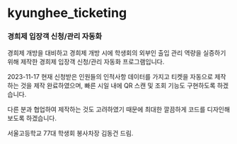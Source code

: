 # kyunghee_ticketing
### 경희제 입장객 신청/관리 자동화


경희제 개방을 대비하고 경희제 개방 시에 학생회의 외부인 출입 관리 역량을 실증하기 위해
제작한 경희제 입장객 신청/관리 자동화 프로그램입니다.  

2023-11-17 현재 신청받은 인원들의 인적사항 데이터를 가지고 티켓을 자동으로 제작하는 것을 제작 완료하였으며, 
빠른 시일 내에 QR 스캔 및 조회 기능도 구현하도록 하겠습니다. 

다른 분과 협업하여 제작하는 것도 고려하였기 때문에 최대한 깔끔하게 코드를 디자인해 보도록 하겠습니다. 


서울고등학교 77대 학생회 봉사차장 김동건 드림. 

